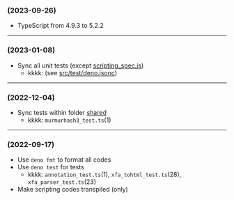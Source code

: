 ### (2023-09-26)

* TypeScript from 4.9.3 to 5.2.2

--------------------------------------------------------------------------------

### (2023-01-08)

* Sync all unit tests (except <ins>scripting_spec.js</ins>)
  * kkkk: (see <ins>src/test/deno.jsonc</ins>)

--------------------------------------------------------------------------------

### (2022-12-04)

* Sync tests within folder <ins>shared</ins>
  * kkkk: `murmurhash3_test.ts`(1)

--------------------------------------------------------------------------------

### (2022-09-17)

* Use `deno fmt` to format all codes
* Use `deno test` for tests
  * kkkk: `annotation_test.ts`(1), `xfa_tohtml_test.ts`(28), `xfa_parser_test.ts`(23)
* Make scripting codes transpiled (only)
